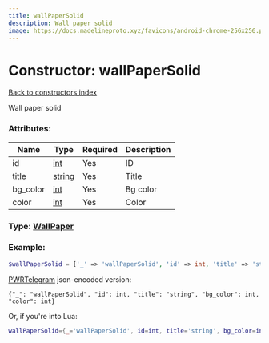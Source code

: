 ```yaml
---
title: wallPaperSolid
description: Wall paper solid
image: https://docs.madelineproto.xyz/favicons/android-chrome-256x256.png
---
```

# Constructor: wallPaperSolid  
[Back to constructors index](index.md)



Wall paper solid

### Attributes:

| Name     |    Type       | Required | Description |
|----------|---------------|----------|-------------|
|id|[int](../types/int.md) | Yes|ID|
|title|[string](../types/string.md) | Yes|Title|
|bg\_color|[int](../types/int.md) | Yes|Bg color|
|color|[int](../types/int.md) | Yes|Color|



### Type: [WallPaper](../types/WallPaper.md)


### Example:

```php
$wallPaperSolid = ['_' => 'wallPaperSolid', 'id' => int, 'title' => 'string', 'bg_color' => int, 'color' => int];
```  

[PWRTelegram](https://pwrtelegram.xyz) json-encoded version:

```
{"_": "wallPaperSolid", "id": int, "title": "string", "bg_color": int, "color": int}
```


Or, if you're into Lua:

```lua
wallPaperSolid={_='wallPaperSolid', id=int, title='string', bg_color=int, color=int}

```


